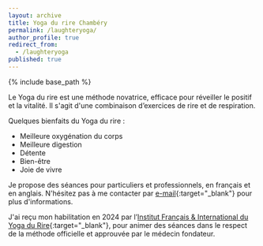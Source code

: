 ```yaml
---
layout: archive
title: Yoga du rire Chambéry
permalink: /laughteryoga/
author_profile: true
redirect_from:
  - /laughteryoga
published: true
---
```

{% include base_path %}

Le Yoga du rire est une méthode novatrice, efficace pour réveiller le positif et la vitalité. Il s'agit d'une combinaison d’exercices de rire et de respiration.

Quelques bienfaits du Yoga du rire :
* Meilleure oxygénation du corps
* Meilleure digestion
* Détente
* Bien-être
* Joie de vivre

Je propose des séances pour particuliers et professionnels, en français et en anglais. N'hésitez pas à me contacter par [e-mail](mailto:lucie.leveque@ensc.fr){:target="_blank"} pour plus d'informations.

J'ai reçu mon habilitation en 2024 par l’[Institut Français & International du Yoga du Rire](https://www.formation-yogadurire.fr/){:target="_blank"}, pour animer des séances dans le respect de la méthode officielle et approuvée par le médecin fondateur.
